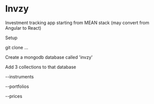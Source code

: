 # Invzy
Investment tracking app starting from MEAN stack (may convert from Angular to React)

Setup

git clone ...

Create a mongodb database called 'invzy'

Add 3 collections to that database

--instruments

--portfolios

--prices

